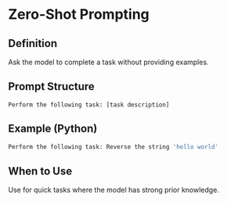 # Zero-Shot Prompting

## Definition
Ask the model to complete a task without providing examples.

## Prompt Structure
```
Perform the following task: [task description]
```

## Example (Python)
```python
Perform the following task: Reverse the string 'hello world'
```

## When to Use
Use for quick tasks where the model has strong prior knowledge.
